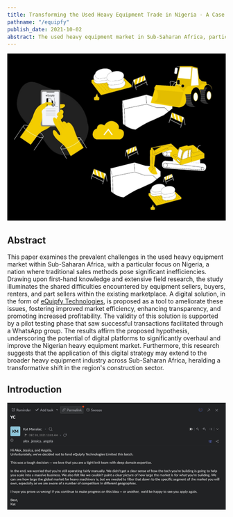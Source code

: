 ```yaml
---
title: Transforming the Used Heavy Equipment Trade in Nigeria - A Case for Digital Marketplaces in Sub-Saharan Africa's Construction Industry
pathname: "/equipfy"
publish_date: 2021-10-02
abstract: The used heavy equipment market in Sub-Saharan Africa, particularly in Nigeria, is riddled with inefficiencies and marked by a lack of transparency. This paper proposes an innovative solution to these problems through the digitalization of the market, drawing on the personal experience of the author in a family-run construction and heavy equipment business in Nigeria. Using a combination of experiential insights and a market experiment involving 300 participants, we highlight the shared pain points of sellers, buyers, renters, and part sellers in the current market. We argue that a dedicated online platform can significantly improve market efficiency, trust, visibility, and profitability.
---
```


<img src="first/eq.jpeg"/>


## Abstract

This paper examines the prevalent challenges in the used heavy equipment market within Sub-Saharan Africa, with a particular focus on Nigeria, a nation where traditional sales methods pose significant inefficiencies. Drawing upon first-hand knowledge and extensive field research, the study illuminates the shared difficulties encountered by equipment sellers, buyers, renters, and part sellers within the existing marketplace. A digital solution, in the form of [eQuipfy Technologies](https://equipfy.vercel.app/), is proposed as a tool to ameliorate these issues, fostering improved market efficiency, enhancing transparency, and promoting increased profitability. The validity of this solution is supported by a pilot testing phase that saw successful transactions facilitated through a WhatsApp group. The results affirm the proposed hypothesis, underscoring the potential of digital platforms to significantly overhaul and improve the Nigerian heavy equipment market. Furthermore, this research suggests that the application of this digital strategy may extend to the broader heavy equipment industry across Sub-Saharan Africa, heralding a transformative shift in the region's construction sector.

## Introduction

<img src="first/YC.png"/>
